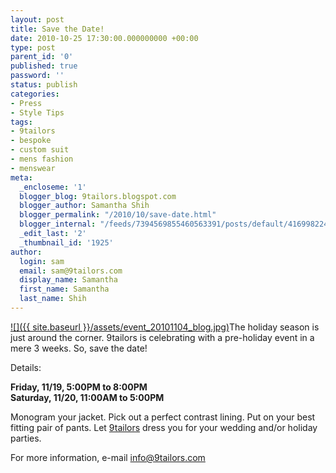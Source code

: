 ```yaml
---
layout: post
title: Save the Date!
date: 2010-10-25 17:30:00.000000000 +00:00
type: post
parent_id: '0'
published: true
password: ''
status: publish
categories:
- Press
- Style Tips
tags:
- 9tailors
- bespoke
- custom suit
- mens fashion
- menswear
meta:
  _encloseme: '1'
  blogger_blog: 9tailors.blogspot.com
  blogger_author: Samantha Shih
  blogger_permalink: "/2010/10/save-date.html"
  blogger_internal: "/feeds/7394569855460563391/posts/default/4169982246112333419"
  _edit_last: '2'
  _thumbnail_id: '1925'
author:
  login: sam
  email: sam@9tailors.com
  display_name: Samantha
  first_name: Samantha
  last_name: Shih
---
```

[![]({{ site.baseurl }}/assets/event_20101104_blog.jpg)](http://4.bp.blogspot.com/_RlJ3L7W6dBw/TMW_B0HVY0I/AAAAAAAAIj4/qQlgj8kcMoE/s1600/event_20101104_blog.jpg)The holiday season is just around the corner. 9tailors is celebrating with a pre-holiday event in a mere 3 weeks. So, save the date!

Details:

**Friday, 11/19, 5:00PM to 8:00PM**  
**Saturday, 11/20, 11:00AM to 5:00PM**

Monogram your jacket. Pick out a perfect contrast lining. Put on your best fitting pair of pants. Let [9tailors](http://www.blogger.com/9tailors.com) dress you for your wedding and/or holiday parties.

For more information, e-mail info@9tailors.com